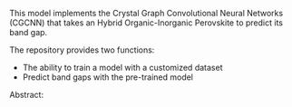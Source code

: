 This model implements the Crystal Graph Convolutional Neural Networks (CGCNN) that takes an Hybrid Organic-Inorganic Perovskite to predict its band gap.

The repository provides two functions:
- The ability to train a model with a customized dataset
- Predict band gaps with the pre-trained model

Abstract: 
